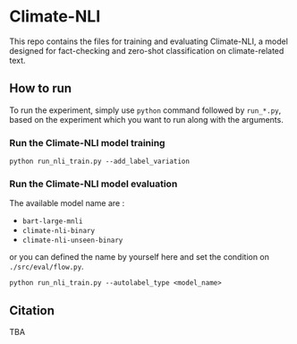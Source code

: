 # Climate-NLI
This repo contains the files for training and evaluating Climate-NLI, a model designed for fact-checking and zero-shot classification on climate-related text.

## How to run
To run the experiment, simply use `python` command followed by `run_*.py`, based on the experiment which you want to run along with the arguments.

### Run the Climate-NLI model training
```
python run_nli_train.py --add_label_variation
```
### Run the Climate-NLI model evaluation
The available model name are :
- `bart-large-mnli`
- `climate-nli-binary`
- `climate-nli-unseen-binary`

or you can defined the name by yourself here and set the condition on `./src/eval/flow.py`.
```
python run_nli_train.py --autolabel_type <model_name>
```

## Citation
TBA